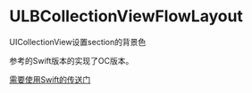 # ULBCollectionViewFlowLayout
UICollectionView设置section的背景色

参考的Swift版本的实现了OC版本。

[需要使用Swift的传送门](https://github.com/c0ming/SBCollectionViewFlowLayout)
